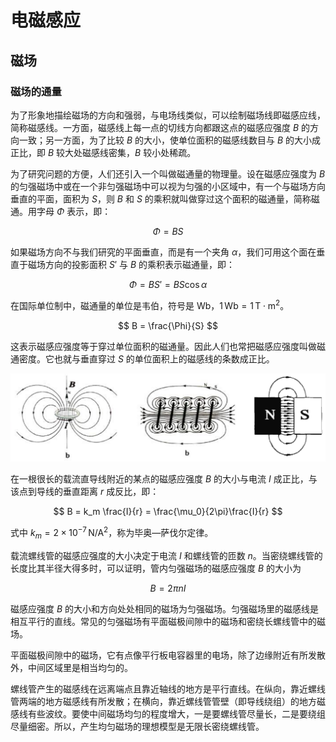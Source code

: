 # 电磁感应

## 磁场

### 磁场的通量

为了形象地描绘磁场的方向和强弱，与电场线类似，可以绘制磁场线即磁感应线，简称磁感线。一方面，磁感线上每一点的切线方向都跟这点的磁感应强度 $B$ 的方向一致；另一方面，为了比较 $B$ 的大小，使单位面积的磁感线数目与 $B$ 的大小成正比，即 $B$ 较大处磁感线密集，$B$ 较小处稀疏。

为了研究问题的方便，人们还引入一个叫做磁通量的物理量。设在磁感应强度为 $B$ 的匀强磁场中或在一个非匀强磁场中可以视为匀强的小区域中，有一个与磁场方向垂直的平面，面积为 $S$，则 $B$ 和 $S$ 的乘积就叫做穿过这个面积的磁通量，简称磁通。用字母 $\Phi$ 表示，即：

$$
\Phi = BS
$$

如果磁场方向不与我们研究的平面垂直，而是有一个夹角 $\alpha$，我们可用这个面在垂直于磁场方向的投影面积 $S'$ 与 $B$ 的乘积表示磁通量，即：

$$
\Phi = BS' = BS\cos\alpha
$$

在国际单位制中，磁通量的单位是韦伯，符号是 $\text{Wb}$，$1\,\text{Wb} = 1\,\text{T}\cdot\text{m}^2$。

$$
B = \frac{\Phi}{S}
$$

这表示磁感应强度等于穿过单位面积的磁通量。因此人们也常把磁感应强度叫做磁通密度。它也就与垂直穿过 $S$ 的单位面积上的磁感线的条数成正比。

![alt text](image-8.png)

在一根很长的载流直导线附近的某点的磁感应强度 $B$ 的大小与电流 $I$ 成正比，与该点到导线的垂直距离 $r$ 成反比，即：

$$
B = k_m \frac{I}{r} = \frac{\mu_0}{2\pi}\frac{I}{r}
$$

式中 $k_m = 2 \times 10^{-7}\,\text{N/A}^2$，称为毕奥—萨伐尔定律。

载流螺线管的磁感应强度的大小决定于电流 $I$ 和螺线管的匝数 $n$。当密绕螺线管的长度比其半径大得多时，可以证明，管内匀强磁场的磁感应强度 $B$ 的大小为

$$
B = 2\pi nI
$$

磁感应强度 $B$ 的大小和方向处处相同的磁场为匀强磁场。匀强磁场里的磁感线是相互平行的直线。常见的匀强磁场有平面磁极间隙中的磁场和密绕长螺线管中的磁场。

平面磁极间隙中的磁场，它有点像平行板电容器里的电场，除了边缘附近有所发散外，中间区域里是相当均匀的。

螺线管产生的磁感线在远离端点且靠近轴线的地方是平行直线。在纵向，靠近螺线管两端的地方磁感线有所发散；在横向，靠近螺线管管壁（即导线绕组）的地方磁感线有些波纹。要使中间磁场均匀的程度增大，一是要螺线管尽量长，二是要绕组尽量细密。所以，产生均匀磁场的理想模型是无限长密绕螺线管。


